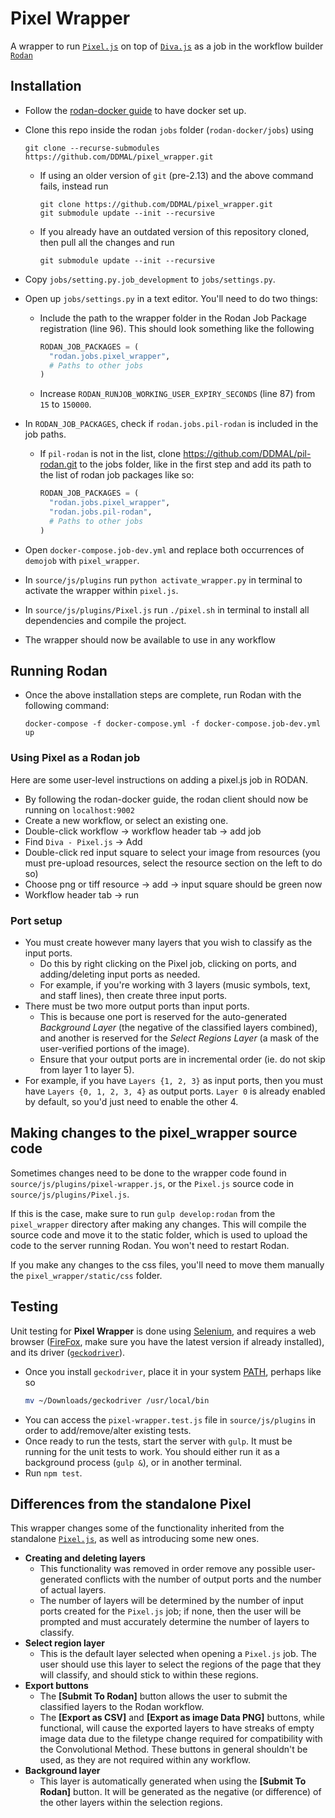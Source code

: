 # Pixel Wrapper

A wrapper to run [```Pixel.js```](https://github.com/DDMAL/Pixel.js) on top of [```Diva.js```](https://github.com/DDMAL/diva.js) as a job in the workflow builder [```Rodan```](https://github.com/DDMAL/Rodan)

## Installation
- Follow the [rodan-docker guide](https://github.com/DDMAL/rodan-docker/blob/master/README.md) to have docker set up.
- Clone this repo inside the rodan `jobs` folder (`rodan-docker/jobs`) using 

  ``` 
  git clone --recurse-submodules https://github.com/DDMAL/pixel_wrapper.git
  ```
  - If using an older version of `git` (pre-2.13) and the above command fails, instead run 
    ```
    git clone https://github.com/DDMAL/pixel_wrapper.git
    git submodule update --init --recursive
    ```
  - If you already have an outdated version of this repository cloned, then pull all the changes and run
    ```
    git submodule update --init --recursive
    ```
- Copy `jobs/setting.py.job_development` to `jobs/settings.py`.
- Open up `jobs/settings.py` in a text editor. You'll need to do two things:
  - Include the path to the wrapper folder in the Rodan Job Package registration (line 96). This should look something like the following
    ``` python
    RODAN_JOB_PACKAGES = (
      "rodan.jobs.pixel_wrapper",
      # Paths to other jobs
    )
    ```
  - Increase `RODAN_RUNJOB_WORKING_USER_EXPIRY_SECONDS` (line 87) from `15` to `150000`.
- In `RODAN_JOB_PACKAGES`, check if `rodan.jobs.pil-rodan` is included in the job paths.
  - If `pil-rodan` is not in the list, clone https://github.com/DDMAL/pil-rodan.git to the jobs folder, like in the first step and add its path to the list of rodan job packages like so:
    ``` python
    RODAN_JOB_PACKAGES = (
      "rodan.jobs.pixel_wrapper", 
      "rodan.jobs.pil-rodan",
      # Paths to other jobs
    )
    ```
- Open `docker-compose.job-dev.yml` and replace both occurrences of `demojob` with `pixel_wrapper`.
- In ```source/js/plugins``` run ```python activate_wrapper.py``` in terminal to activate the wrapper within `pixel.js`.
- In ```source/js/plugins/Pixel.js``` run ```./pixel.sh``` in terminal to install all dependencies and compile the project.
- The wrapper should now be available to use in any workflow

## Running Rodan
- Once the above installation steps are complete, run Rodan with the following command: 
  ```
  docker-compose -f docker-compose.yml -f docker-compose.job-dev.yml up
  ``` 

### Using Pixel as a Rodan job
Here are some user-level instructions on adding a pixel.js job in RODAN.
- By following the rodan-docker guide, the rodan client should now be running on `localhost:9002`
- Create a new workflow, or select an existing one.
- Double-click workflow -> workflow header tab -> add job
- Find `Diva - Pixel.js` -> Add
- Double-click red input square to select your image from resources (you must pre-upload resources, select the resource section on the left to do so)
- Choose png or tiff resource -> add -> input square should be green now
- Workflow header tab -> run

### Port setup
- You must create however many layers that you wish to classify as the input ports.
  - Do this by right clicking on the Pixel job, clicking on ports, and adding/deleting input ports as needed.
  - For example, if you're working with 3 layers (music symbols, text, and staff lines), then create three input ports.
- There must be two more output ports than input ports. 
  - This is because one port is reserved for the auto-generated *Background Layer* (the negative of the classified layers combined), and another is reserved for the *Select Regions Layer* (a mask of the user-verified portions of the image). 
  - Ensure that your output ports are in incremental order (ie. do not skip from layer 1 to layer 5).
- For example, if you have `Layers {1, 2, 3}` as input ports, then you must have `Layers {0, 1, 2, 3, 4}` as output ports. `Layer 0` is already enabled by default, so you'd just need to enable the other 4.

## Making changes to the pixel_wrapper source code
Sometimes changes need to be done to the wrapper code found in `source/js/plugins/pixel-wrapper.js`, or the `Pixel.js` source code in `source/js/plugins/Pixel.js`. 

If this is the case, make sure to run ```gulp develop:rodan``` from the ```pixel_wrapper``` directory after making any changes. This will compile the source code and move it to the static folder, which is used to upload the code to the server running Rodan. You won't need to restart Rodan. 

If you make any changes to the css files, you'll need to move them manually the ```pixel_wrapper/static/css``` folder.

## Testing
Unit testing for **Pixel Wrapper** is done using [Selenium](http://seleniumhq.github.io/selenium/docs/api/javascript/index.html), and requires a web browser ([FireFox](https://www.mozilla.org/en-US/firefox/), make sure you have the latest version if already installed), and its driver ([`geckodriver`](https://github.com/mozilla/geckodriver/releases/)). 

- Once you install `geckodriver`, place it in your system [PATH](https://en.wikipedia.org/wiki/PATH_%28variable%29), perhaps like so
  ``` bash
  mv ~/Downloads/geckodriver /usr/local/bin
  ```
- You can access the `pixel-wrapper.test.js` file in `source/js/plugins` in order to add/remove/alter existing tests. 
- Once ready to run the tests, start the server with `gulp`. It must be running for the unit tests to work. You should either run it as a background process (`gulp &`), or in another terminal. 
- Run `npm test`.

## Differences from the standalone Pixel 
This wrapper changes some of the functionality inherited from the standalone [`Pixel.js`](https://github.com/DDMAL/Pixel.js), as well as introducing some new ones.
- **Creating and deleting layers**
  - This functionality was removed in order remove any possible user-generated conflicts with the number of output ports and the number of actual layers. 
  - The number of layers will be determined by the number of input ports created for the `Pixel.js` job; if none, then the user will be prompted and must accurately determine the number of layers to classify.
- **Select region layer**
  - This is the default layer selected when opening a `Pixel.js` job. The user should use this layer to select the regions of the page that they will classify, and should stick to within these regions. 
- **Export buttons**
  - The **[Submit To Rodan]** button allows the user to submit the classified layers to the Rodan workflow.
  - The **[Export as CSV]** and **[Export as image Data PNG]** buttons, while functional, will cause the exported layers to have streaks of empty image data due to the filetype change required for compatibility with the Convolutional Method. These buttons in general shouldn't be used, as they are not required within any workflow.
- **Background layer**  
  - This layer is automatically generated when using the **[Submit To Rodan]** button. It will be generated as the negative (or difference) of the other layers within the selection regions.
